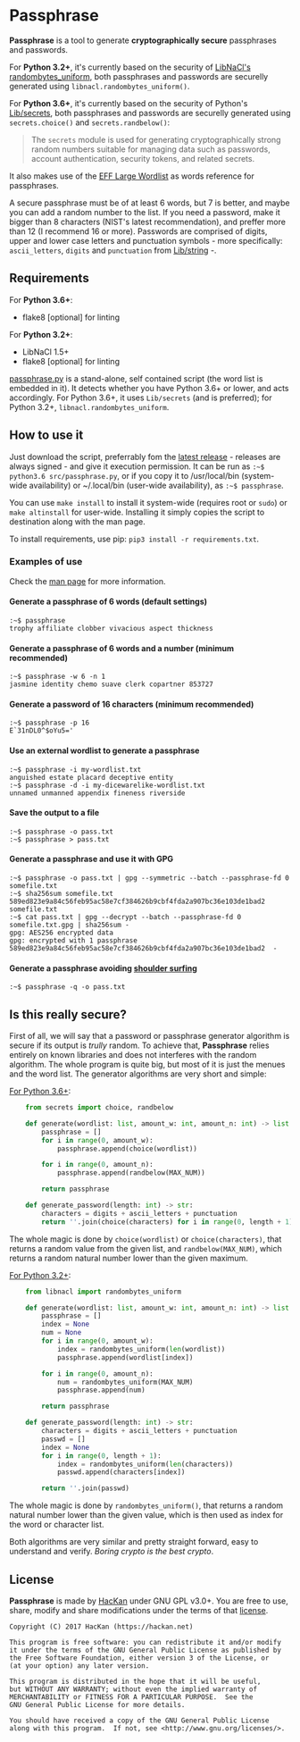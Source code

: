 # Passphrase

**Passphrase** is a tool to generate **cryptographically secure** passphrases and passwords.

For **Python 3.2+**, it's currently based on the security of [LibNaCl's](https://github.com/saltstack/libnacl) [randombytes_uniform](https://download.libsodium.org/doc/generating_random_data/#usage), both passphrases and passwords are securelly generated using `libnacl.randombytes_uniform()`.

For **Python 3.6+**, it's currently based on the security of Python's [Lib/secrets](https://docs.python.org/3/library/secrets.html#module-secrets), both passphrases and passwords are securelly generated using `secrets.choice()` and `secrets.randbelow()`:

> The `secrets` module is used for generating cryptographically strong random numbers suitable for managing data such as passwords, account authentication, security tokens, and related secrets.

It also makes use of the [EFF Large Wordlist](https://www.eff.org/es/document/passphrase-wordlists) as words reference for passphrases.

A secure passphrase must be of at least 6 words, but 7 is better, and maybe you can add a random number to the list. If you need a password, make it bigger than 8 characters (NIST's latest recommendation), and preffer more than 12 (I recommend 16 or more). Passwords are comprised of digits, upper and lower case letters and punctuation symbols - more specifically: `ascii_letters`, `digits` and `punctuation` from [Lib/string](https://docs.python.org/3.6/library/string.html#string-constants) -.

## Requirements

For **Python 3.6+**:

* flake8 [optional] for linting

For **Python 3.2+**:

* LibNaCl 1.5+
* flake8 [optional] for linting

[passphrase.py](/src/passphrase.py) is a stand-alone, self contained script (the word list is embedded in it). It detects whether you have Python 3.6+ or lower, and acts accordingly. For Python 3.6+, it uses `Lib/secrets` (and is preferred); for Python 3.2+, `libnacl.randombytes_uniform`.

## How to use it

Just download the script, preferrably fom the [latest release](https://github.com/HacKanCuBa/passphrase-py/releases/latest) - releases are always signed - and give it execution permission. It can be run as `:~$ python3.6 src/passphrase.py`, or if you copy it to /usr/local/bin (system-wide availability) or ~/.local/bin (user-wide availability), as `:~$ passphrase`.

You can use `make install` to install it system-wide (requires root or `sudo`) or `make altinstall` for user-wide. Installing it simply copies the script to destination along with the man page.

To install requirements, use pip: `pip3 install -r requirements.txt`.

### Examples of use

Check the [man page](man/passphrase.md) for more information.

#### Generate a passphrase of 6 words (default settings)

```
:~$ passphrase
trophy affiliate clobber vivacious aspect thickness
```

#### Generate a passphrase of 6 words and a number (minimum recommended)

```
:~$ passphrase -w 6 -n 1
jasmine identity chemo suave clerk copartner 853727
```

#### Generate a password of 16 characters (minimum recommended)

```
:~$ passphrase -p 16
E`31nDL0^$oYu5='
```

#### Use an external wordlist to generate a passphrase

```
:~$ passphrase -i my-wordlist.txt
anguished estate placard deceptive entity
:~$ passphrase -d -i my-dicewarelike-wordlist.txt
unnamed unmanned appendix fineness riverside
```

#### Save the output to a file

```
:~$ passphrase -o pass.txt
:~$ passphrase > pass.txt
```

#### Generate a passphrase and use it with GPG

```
:~$ passphrase -o pass.txt | gpg --symmetric --batch --passphrase-fd 0 somefile.txt
:~$ sha256sum somefile.txt
589ed823e9a84c56feb95ac58e7cf384626b9cbf4fda2a907bc36e103de1bad2  somefile.txt
:~$ cat pass.txt | gpg --decrypt --batch --passphrase-fd 0 somefile.txt.gpg | sha256sum -
gpg: AES256 encrypted data
gpg: encrypted with 1 passphrase
589ed823e9a84c56feb95ac58e7cf384626b9cbf4fda2a907bc36e103de1bad2  -
```

#### Generate a passphrase avoiding [shoulder surfing](https://en.wikipedia.org/wiki/Shoulder_surfing_(computer_security))

```
:~$ passphrase -q -o pass.txt
```

## Is this really secure?

First of all, we will say that a password or passphrase generator algorithm is secure if its output is *trully* random. To achieve that, **Passphrase** relies entirely on known libraries and does not interferes with the random algorithm. The whole program is quite big, but most of it is just the menues and the word list. The generator algorithms are very short and simple:

[For Python 3.6+](https://github.com/HacKanCuBa/passphrase-py/blob/e5f7bf30cc04cd257d1b05dbfad760f676e0b3e6/src/passphrase.py#L7830):

```python
    from secrets import choice, randbelow

    def generate(wordlist: list, amount_w: int, amount_n: int) -> list:
        passphrase = []
        for i in range(0, amount_w):
            passphrase.append(choice(wordlist))

        for i in range(0, amount_n):
            passphrase.append(randbelow(MAX_NUM))

        return passphrase

    def generate_password(length: int) -> str:
        characters = digits + ascii_letters + punctuation
        return ''.join(choice(characters) for i in range(0, length + 1))

```

The whole magic is done by `choice(wordlist)` or `choice(characters)`, that returns a random value from the given list, and `randbelow(MAX_NUM)`, which returns a random natural number lower than the given maximum.

[For Python 3.2+](https://github.com/HacKanCuBa/passphrase-py/blob/e5f7bf30cc04cd257d1b05dbfad760f676e0b3e6/src/passphrase.py#L7849):

```python
    from libnacl import randombytes_uniform

    def generate(wordlist: list, amount_w: int, amount_n: int) -> list:
        passphrase = []
        index = None
        num = None
        for i in range(0, amount_w):
            index = randombytes_uniform(len(wordlist))
            passphrase.append(wordlist[index])

        for i in range(0, amount_n):
            num = randombytes_uniform(MAX_NUM)
            passphrase.append(num)

        return passphrase

    def generate_password(length: int) -> str:
        characters = digits + ascii_letters + punctuation
        passwd = []
        index = None
        for i in range(0, length + 1):
            index = randombytes_uniform(len(characters))
            passwd.append(characters[index])

        return ''.join(passwd)
```

The whole magic is done by `randombytes_uniform()`, that returns a random natural number lower than the given value, which is then used as index for the word or character list.

Both algorithms are very similar and pretty straight forward, easy to understand and verify. *Boring crypto is the best crypto*.

## License

**Passphrase** is made by [HacKan](https://hackan.net) under GNU GPL v3.0+. You are free to use, share, modify and share modifications under the terms of that [license](LICENSE).

    Copyright (C) 2017 HacKan (https://hackan.net)

    This program is free software: you can redistribute it and/or modify
    it under the terms of the GNU General Public License as published by
    the Free Software Foundation, either version 3 of the License, or
    (at your option) any later version.

    This program is distributed in the hope that it will be useful,
    but WITHOUT ANY WARRANTY; without even the implied warranty of
    MERCHANTABILITY or FITNESS FOR A PARTICULAR PURPOSE.  See the
    GNU General Public License for more details.

    You should have received a copy of the GNU General Public License
    along with this program.  If not, see <http://www.gnu.org/licenses/>.
